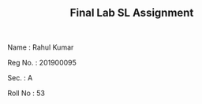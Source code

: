 <p align="center">
    <h2 align="center">Final Lab SL Assignment</h2>
</p>

<br>

<p>Name    : Rahul Kumar</p>
<p>Reg No. : 201900095</p>
<p>Sec.    : A</p>
<p>Roll No : 53</p>

